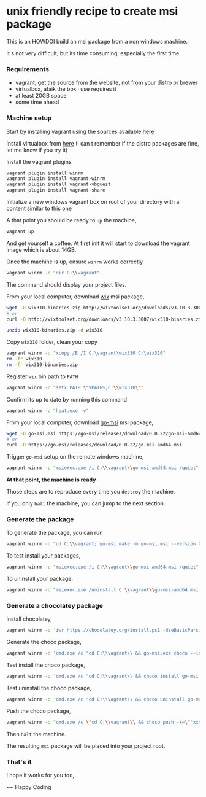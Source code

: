 # unix friendly recipe to create msi package

This is an HOWDOI build an msi package from a non windows machine.

It s not very difficult, but its time consuming, especially the first time.

### Requirements

- vagrant, get the source from the website, not from your distro or brewer
- virtualbox, afaik the box i use requires it
- at least 20GB space
- some time ahead

### Machine setup

Start by installing vagrant using the sources available [here](https://www.vagrantup.com/downloads.html)

Install virtualbox from [here](https://www.virtualbox.org/wiki/Linux_Downloads) (I can t remember if the distro packages are fine, let me know if you try it)

Install the vagrant plugins

```sh
vagrant plugin install winrm
vagrant plugin install vagrant-winrm
vagrant plugin install vagrant-vbguest
vagrant plugin install vagrant-share
```

Initialize a new windows vagrant box on root of your directory with a content similar to [this one](https://go-msi/blob/master/Vagrantfile)

A that point you should be ready to `up` the machine,

```sh
vagrant up
```

And get yourself a coffee. At first init it will start to download the vagrant image which is about 14GB.

Once the machine is up, ensure `winrm` works correctly

```sh
vagrant winrm -c "dir C:\\vagrant"
```

The command should display your project files.


From your local computer, download [wix](http://wixtoolset.org/releases/v3-10-3-3007/) msi package,

```sh
wget -O wix310-binaries.zip http://wixtoolset.org/downloads/v3.10.3.3007/wix310-binaries.zip
# or
curl -O http://wixtoolset.org/downloads/v3.10.3.3007/wix310-binaries.zip

unzip wix310-binaries.zip -d wix310
```

Copy `wix310` folder, clean your copy

```sh
vagrant winrm -c "xcopy /E /I C:\vagrant\wix310 C:\wix310"
rm -fr wix310
rm -fr wix310-binaries.zip
```

Register `wix` bin path to `PATH`

```sh
vagrant winrm -c "setx PATH \"%PATH%;C:\\wix310\""
```

Confirm its up to date by running this command

```sh
vagrant winrm -c "heat.exe -v"
```

From your local computer, download [go-msi](https://go-msi/releases) msi package,

```sh
wget -O go-msi.msi https://go-msi/releases/download/0.0.22/go-msi-amd64.msi
# or
curl -O https://go-msi/releases/download/0.0.22/go-msi-amd64.msi
```

Trigger `go-msi` setup on the remote windows machine,

```sh
vagrant winrm -c "msiexec.exe /i C:\\vagrant\\go-msi-amd64.msi /quiet"
```

__At that point, the machine is ready__

Those steps are to reproduce every time you `destroy` the machine.

If you only `halt` the machine, you can jump to the next section.

### Generate the package

To generate the package, you can run

```sh
vagrant winrm -c "cd C:\\vagrant; go-msi make -m go-msi.msi --version 0.0.1 --arch amd64"
```

To test install your packages,

```sh
vagrant winrm -c "msiexec.exe /i C:\\vagrant\\go-msi-amd64.msi /quiet"
```

To uninstall your package,

```sh
vagrant winrm -c "msiexec.exe /uninstall C:\\vagrant\\go-msi-amd64.msi /quiet"
```

### Generate a chocolatey package

Install chocolatey,

```sh
vagrant winrm -c 'iwr https://chocolatey.org/install.ps1 -UseBasicParsing | iex'
```

Generate the choco package,

```sh
vagrant winrm -c 'cmd.exe /c "cd C:\\vagrant\\ && go-msi.exe choco --input go-msi-amd64.msi --version 0.0.1"'
```

Test install the choco package,

```sh
vagrant winrm -c 'cmd.exe /c "cd C:\\vagrant\\ && choco install go-msi.0.0.1.nupkg -y'
```

Test uninstall the choco package,

```sh
vagrant winrm -c 'cmd.exe /c "cd C:\\vagrant\\ && choco uninstall go-msi -y'
```

Push the choco package,

```sh
vagrant winrm -c "cmd.exe /c \"cd C:\\vagrant\\ && choco push -k=\"'xxx'\" go-msi.0.0.1.nupkg\""
```

Then `halt` the machine.

The resulting `msi` package will be placed into your project root.

### That's it

I hope it works for you too,

~~ Happy Coding
